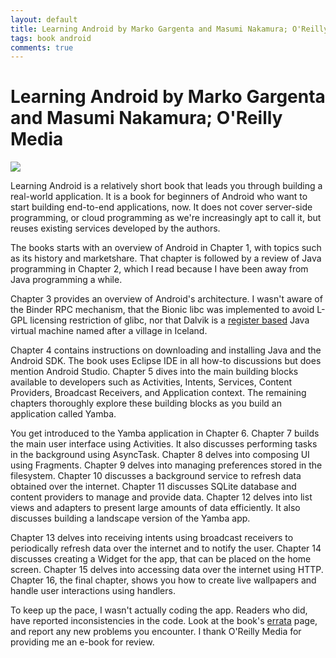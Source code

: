 ```yaml
---
layout: default
title: Learning Android by Marko Gargenta and Masumi Nakamura; O'Reilly Media
tags: book android
comments: true
---
```

# Learning Android by Marko Gargenta and Masumi Nakamura; O'Reilly Media

[![](http://akamaicovers.oreilly.com/images/0636920023456/lrg.jpg)](http://shop.oreilly.com/product/0636920023456.do)

Learning Android is a relatively short book that leads you through building a real-world application. It is a book for beginners of Android who want to start building end-to-end applications, now. It does not cover server-side programming, or cloud programming as we're increasingly apt to call it, but reuses existing services developed by the authors.

The books starts with an overview of Android in Chapter 1, with topics such as its history and marketshare. That chapter is followed by a review of Java programming in Chapter 2, which I read because I have been away from Java programming a while.

Chapter 3 provides an overview of Android's architecture. I wasn't aware of the Binder RPC mechanism, that the Bionic libc was implemented to avoid L-GPL licensing restriction of glibc, nor that Dalvik is a [register based](http://markfaction.wordpress.com/2012/07/15/stack-based-vs-register-based-virtual-machine-architecture-and-the-dalvik-vm/) Java virtual machine named after a village in Iceland.

Chapter 4 contains instructions on downloading and installing Java and the Android SDK. The book uses Eclipse IDE in all how-to discussions but does mention Android Studio. Chapter 5 dives into the main building blocks available to developers such as Activities, Intents, Services, Content Providers, Broadcast Receivers, and Application context. The remaining chapters thoroughly explore these building blocks as you build an application called Yamba.

You get introduced to the Yamba application in Chapter 6\. Chapter 7 builds the main user interface using Activities. It also discusses performing tasks in the background using AsyncTask. Chapter 8 delves into composing UI using Fragments. Chapter 9 delves into managing preferences stored in the filesystem. Chapter 10 discusses a background service to refresh data obtained over the internet. Chapter 11 discusses SQLite database and content providers to manage and provide data. Chapter 12 delves into list views and adapters to present large amounts of data efficiently. It also discusses building a landscape version of the Yamba app.

Chapter 13 delves into receiving intents using broadcast receivers to periodically refresh data over the internet and to notify the user. Chapter 14 discusses creating a Widget for the app, that can be placed on the home screen. Chapter 15 delves into accessing data over the internet using HTTP. Chapter 16, the final chapter, shows you how to create live wallpapers and handle user interactions using handlers.

To keep up the pace, I wasn't actually coding the app. Readers who did, have reported inconsistencies in the code. Look at the book's [errata](http://www.oreilly.com/catalog/errata.csp?isbn=0636920023456) page, and report any new problems you encounter. I thank O'Reilly Media for providing me an e-book for review.
